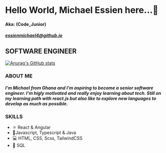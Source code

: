 # Hello World, Michael Essien here...👋
#### Aka: (Code_Junior)
##### essienmichael4@github.io


## SOFTWARE ENGINEER

[![Anurag's GitHub stats](https://github-readme-stats.vercel.app/api?username=essienmichael4)](https://github.com/anuraghazra/github-readme-stats)

### ABOUT ME
##### I'm Michael from Ghana and I'm aspiring to become a senior software engineer. I'm higly motivated and really enjoy learning about tech. Still on my learning path with react.js but also like to explore new languages to develop as much as possible. 

### SKILLS
* ⚛️ React & Angular
* 📱Javascript, Typescript & Java
* 💻 HTML, CSS, Scss, TailwindCSS
* 💾 SQL

